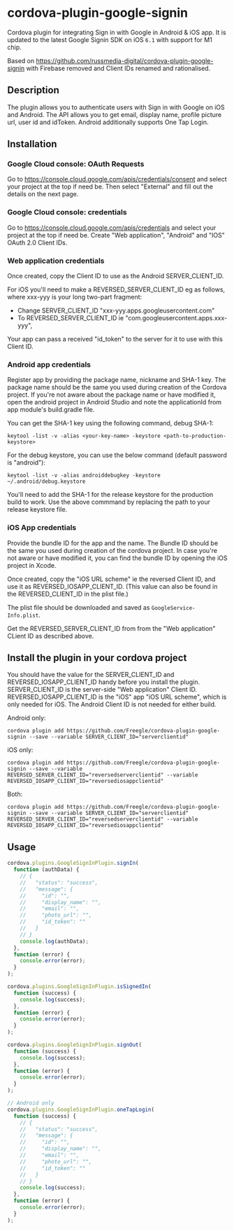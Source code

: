 # cordova-plugin-google-signin

Cordova plugin for integrating Sign in with Google in Android &amp; iOS app. 
It is updated to the latest Google Signin SDK on iOS `6.1` with support for M1 chip.

Based on https://github.com/russmedia-digital/cordova-plugin-google-signin with Firebase removed and Client IDs renamed and rationalised.

## Description

The plugin allows you to authenticate users with Sign in with Google on iOS and Android. 
The API allows you to get email, display name, profile picture url, user id and idToken.
Android additionally supports One Tap Login.

## Installation

### Google Cloud console: OAuth Requests

Go to https://console.cloud.google.com/apis/credentials/consent and select your project at the top if need be.
Then select "External" and fill out the details on the next page.

### Google Cloud console: credentials

Go to https://console.cloud.google.com/apis/credentials and select your project at the top if need be.
Create "Web application", "Android" and "IOS" OAuth 2.0 Client IDs.

### Web application credentials

Once created, copy the Client ID to use as the Android SERVER_CLIENT_ID.

For iOS you'll need to make a REVERSED_SERVER_CLIENT_ID eg as follows, where xxx-yyy is your long two-part fragment:
* Change SERVER_CLIENT_ID "xxx-yyy.apps.googleusercontent.com"
* To REVERSED_SERVER_CLIENT_ID ie "com.googleusercontent.apps.xxx-yyy",

Your app can pass a received "id_token" to the server for it to use with this Client ID.

### Android app credentials

Register app by providing the package name, nickname and SHA-1 key. 
The package name should be the same you used during creation of the Cordova project. 
If you're not aware about the package name or have modified it, open the android project in Android Studio and note the applicationId from app module's build.gradle file.

You can get the SHA-1 key using the following command, debug SHA-1:

    keytool -list -v -alias <your-key-name> -keystore <path-to-production-keystore>

For the debug keystore, you can use the below command (default password is "android"):

    keytool -list -v -alias androiddebugkey -keystore ~/.android/debug.keystore

You'll need to add the SHA-1 for the release keystore for the production build to work. Use the above commmand by replacing the path to your release keystore file.

### iOS App credentials

Provide the bundle ID for the app and the name.
The Bundle ID should be the same you used during creation of the cordova project. 
In case you're not aware or have modified it, you can find the bundle ID by opening the iOS project in Xcode.

Once created, copy the "iOS URL scheme" ie the reversed Client ID, and use it as REVERSED_IOSAPP_CLIENT_ID.
(This value can also be found in the REVERSED_CLIENT_ID in the plist file.)

The plist file should be downloaded and saved as `GoogleService-Info.plist`.

Get the REVERSED_SERVER_CLIENT_ID from from the "Web application" CLient ID as described above.

## Install the plugin in your cordova project

You should have the value for the SERVER_CLIENT_ID and REVERSED_IOSAPP_CLIENT_ID handy before you install the plugin.
SERVER_CLIENT_ID is the server-side "Web application" Client ID.
REVERSED_IOSAPP_CLIENT_ID is the "iOS" app "iOS URL scheme", which is only needed for iOS. The Android Client ID is not needed for either build.

Android only:

    cordova plugin add https://github.com/Freegle/cordova-plugin-google-signin --save --variable SERVER_CLIENT_ID="serverclientid"

iOS only:

    cordova plugin add https://github.com/Freegle/cordova-plugin-google-signin --save --variable REVERSED_SERVER_CLIENT_ID="reversedserverclientid" --variable REVERSED_IOSAPP_CLIENT_ID="reversediosappclientid"

Both:

    cordova plugin add https://github.com/Freegle/cordova-plugin-google-signin --save --variable SERVER_CLIENT_ID="serverclientid" REVERSED_SERVER_CLIENT_ID="reversedserverclientid" --variable REVERSED_IOSAPP_CLIENT_ID="reversediosappclientid"


## Usage

```javascript
cordova.plugins.GoogleSignInPlugin.signIn(
  function (authData) {
    // {
    //   "status": "success",
    //   "message": {
    //     "id": "",
    //     "display_name": "",
    //     "email": "",
    //     "photo_url": "",
    //     "id_token": ""
    //   }
    // }
    console.log(authData);
  },
  function (error) {
    console.error(error);
  }
);

cordova.plugins.GoogleSignInPlugin.isSignedIn(
  function (success) {
    console.log(success);
  },
  function (error) {
    console.error(error);
  }
);

cordova.plugins.GoogleSignInPlugin.signOut(
  function (success) {
    console.log(success);
  },
  function (error) {
    console.error(error);
  }
);

// Android only
cordova.plugins.GoogleSignInPlugin.oneTapLogin(
  function (success) {
    // {
    //   "status": "success",
    //   "message": {
    //     "id": "",
    //     "display_name": "",
    //     "email": "",
    //     "photo_url": "",
    //     "id_token": ""
    //   }
    // }
    console.log(success);
  },
  function (error) {
    console.error(error);
  }
);
```
